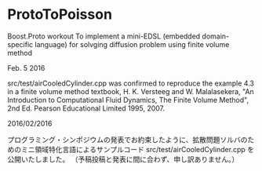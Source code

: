 # ProtoToPoisson
Boost.Proto workout To implement a mini-EDSL (embedded domain-specific language) for solvging diffusion problem using finite volume method

Feb. 5 2016

src/test/airCooledCylinder.cpp was confirmed to reproduce the example 4.3 in a finite volume method textbook, 
H. K. Versteeg and W. Malalasekera,
"An Introduction  to Computational Fluid Dynamics, The Finite Volume Method", 2nd Ed.
 Pearson Educational Limited 1995, 2007.

2016/02/2016

プログラミング・シンポジウムの発表でお約束したように、拡散問題ソルバのためのミニ領域特化言語によるサンプルコード
src/test/airCooledCylinder.cpp
を公開いたしました。
（予稿投稿と発表に間に合わず、申し訳ありません。）
